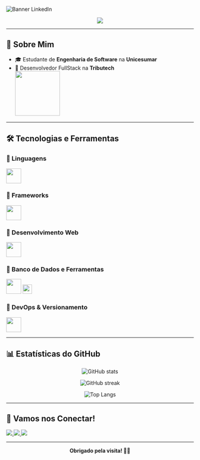 ![Banner LinkedIn](https://i.imgur.com/JchAmOR.png)

<p align="center">
  <a href="https://github.com/DenverCoder1/readme-typing-svg">
    <img src="https://readme-typing-svg.herokuapp.com?font=Time+New+Roman&color=cyan&size=25&center=true&vCenter=true&width=600&height=100&lines=Bem-vindo(a)+ao+meu+perfil+!">
  </a>
</p>

---

## 🚀 Sobre Mim

- 🎓 Estudante de **Engenharia de Software** na **Unicesumar**
- 💼 Desenvolvedor FullStack na **Tributech**  
  <img src="https://i.imgur.com/zSYrcDD.png" width="120"/>

---

## 🛠️ Tecnologias e Ferramentas

### 🔹 Linguagens 
<p align="left">
  <img src="https://skillicons.dev/icons?i=java,js,ts,python" height="40"/>
</p>

### 🔹 Frameworks
<p align="left">
  <img src="https://skillicons.dev/icons?i=spring,nodejs,express,nextjs" height="40"/>
</p>

### 🔹 Desenvolvimento Web
<p align="left">
  <img src="https://skillicons.dev/icons?i=html,css,bootstrap,angular,react,vue" height="40"/>
</p>

### 🔹 Banco de Dados e Ferramentas
<p align="left">
  <img src="https://skillicons.dev/icons?i=mysql,postgres" height="40"/>
  <img src="https://img.shields.io/badge/Pentaho-003A70?style=flat-square&logoColor=white&labelColor=003A70&label=Pentaho" height="25"/>
</p>

### 🔹 DevOps & Versionamento
<p align="left">
  <img src="https://skillicons.dev/icons?i=git,github,linux" height="40"/>
</p>

---

## 📊 Estatísticas do GitHub

<p align="center">
  <img src="https://github-readme-stats.vercel.app/api?username=filiperuizb&theme=tokyonight&show_icons=true&hide_border=false&count_private=true&include_all_commits=true&cache_seconds=1800" alt="GitHub stats" />
</p>

<p align="center">
  <img src="https://streak-stats.demolab.com?user=filiperuizb&theme=tokyonight&hide_border=false" alt="GitHub streak" />
</p>

<p align="center">
  <img src="https://github-readme-stats.vercel.app/api/top-langs/?username=filiperuizb&theme=tokyonight&show_icons=true&hide_border=false&layout=compact&cache_seconds=1800" alt="Top Langs" />
</p>

---

## 🤝 Vamos nos Conectar!

<p align="left">
  <a href="mailto:filiperuizboligon9@gmail.com">
    <img src="https://img.shields.io/badge/Gmail-D14836?style=for-the-badge&logo=gmail&logoColor=white"/>
  </a>
  <a href="https://www.linkedin.com/in/filipe-ruiz-boligon-8930582b6/">
    <img src="https://img.shields.io/badge/LinkedIn-0077B5?style=for-the-badge&logo=linkedin&logoColor=white"/>
  </a>
  <a href="https://www.instagram.com/filiperuiz.b/">
    <img src="https://img.shields.io/badge/Instagram-E4405F?style=for-the-badge&logo=instagram&logoColor=white"/>
  </a>
</p>

---

<div align="center">
  <b>Obrigado pela visita! 🚀✨</b>
</div>
